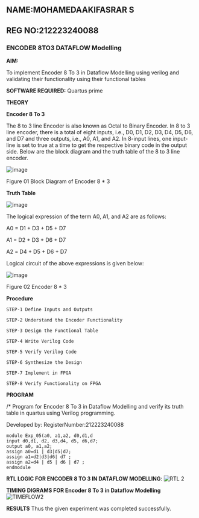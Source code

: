 ## NAME:MOHAMEDAAKIFASRAR S
## REG NO:212223240088
### ENCODER 8TO3 DATAFLOW Modelling

**AIM:**

To implement  Encoder 8 To 3 in Dataflow Modelling using verilog and validating their functionality using their functional tables

**SOFTWARE REQUIRED:** Quartus prime

**THEORY**

**Encoder 8 To 3**

The 8 to 3 line Encoder is also known as Octal to Binary Encoder. In 8 to 3 line encoder, there is a total of eight inputs, i.e., D0, D1, D2, D3, D4, D5, D6, and D7 and three outputs, i.e., A0, A1, and A2. In 8-input lines, one input-line is set to true at a time to get the respective binary code in the output side. Below are the block diagram and the truth table of the 8 to 3 line encoder.

![image](https://github.com/naavaneetha/ENCODER8TO3DATAFLOW/assets/154305477/0bc242c1-eb9e-4c47-afe5-30428470efc3)

Figure 01  Block Diagram of Encoder 8 * 3

**Truth Table**

![image](https://github.com/naavaneetha/ENCODER8TO3DATAFLOW/assets/154305477/35496b14-ae6e-4cd1-9abd-d6736b576575)

The logical expression of the term A0, A1, and A2 are as follows:

A0 = D1 + D3 + D5 + D7

A1 = D2 + D3 + D6 + D7

A2 = D4 + D5 + D6 + D7

Logical circuit of the above expressions is given below:

![image](https://github.com/naavaneetha/ENCODER8TO3DATAFLOW/assets/154305477/95acaee6-c873-4c75-89eb-ef09fb158053)

Figure 02  Encoder 8 * 3

**Procedure**
~~~
STEP-1 Define Inputs and Outputs

STEP-2 Understand the Encoder Functionality

STEP-3 Design the Functional Table

STEP-4 Write Verilog Code

STEP-5 Verify Verilog Code

STEP-6 Synthesize the Design

STEP-7 Implement in FPGA

STEP-8 Verify Functionality on FPGA
~~~

**PROGRAM**

/* Program for Encoder 8 To 3 in Dataflow Modelling and verify its truth table in quartus using Verilog programming. 

Developed by: RegisterNumber:212223240088

~~~
module Exp_05(a0, a1,a2, d0,d1,d
input d0,d1, d2, d3,d4, d5, d6,d7;
output a0, a1,a2;
assign a0=d1 | d3|d5|d7;
assign a1=d2|d3|d6| d7 ;
assign a2=d4 | d5 | d6 | d7 ;
endmodule
~~~

**RTL LOGIC FOR ENCODER 8 TO 3 IN DATAFLOW MODELLING**:
![RTL 2](https://github.com/MOHAMEDAAKIFASRAR/ENCODER8TO3DATAFLOW/assets/148514683/9963757a-6250-453a-9ee6-4722713b2349)


**TIMING DIGRAMS FOR Encoder 8 To 3 in Dataflow Modelling**
![TIMEFLOW2](https://github.com/MOHAMEDAAKIFASRAR/ENCODER8TO3DATAFLOW/assets/148514683/c07d813e-fcc7-4372-be14-3988f8b4faaa)


**RESULTS**
Thus the given experiment was completed successfully.




